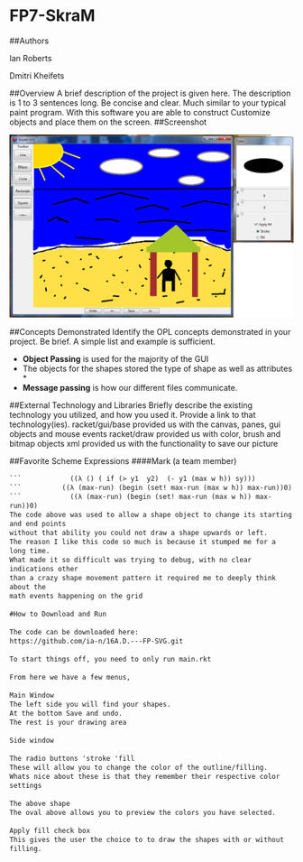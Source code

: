 # FP7-SkraM
##Authors

Ian Roberts

Dmitri Kheifets

##Overview
A brief description of the project is given here.  The description is 1 to 3 sentences long.  Be concise and clear.
Much similar to your typical paint program. With this software you are able to construct Customize objects and place them on the screen. 
##Screenshot



![screenshot showing application use](oplss.png)

##Concepts Demonstrated
Identify the OPL concepts demonstrated in your project. Be brief. A simple list and example is sufficient. 
* **Object Passing** is used for the majority of the GUI 
* The objects for the shapes stored the type of shape as well as attributes *
* **Message passing** is how our different files communicate.

##External Technology and Libraries
Briefly describe the existing technology you utilized, and how you used it. Provide a link to that technology(ies).
racket/gui/base provided us with the canvas, panes, gui objects and  mouse events 
racket/draw provided us with color, brush and bitmap objects
xml provided us with the functionality to save our picture


##Favorite Scheme Expressions
####Mark (a team member)

```    ((λ () ( if (> x1  x2) (- x1 (max w h)) sx)))
```            ((λ () ( if (> y1  y2)  (- y1 (max w h)) sy)))
```          ((λ (max-run) (begin (set! max-run (max w h)) max-run))0)
```            ((λ (max-run) (begin (set! max-run (max w h)) max-run))0)
The code above was used to allow a shape object to change its starting and end points
without that ability you could not draw a shape upwards or left.
The reason I like this code so much is because it stumped me for a long time.
What made it so difficult was trying to debug, with no clear indications other
than a crazy shape movement pattern it required me to deeply think about the
math events happening on the grid

#How to Download and Run

The code can be downloaded here:
https://github.com/ia-n/16A.D.---FP-SVG.git

To start things off, you need to only run main.rkt

From here we have a few menus, 

Main Window
The left side you will find your shapes.
At the bottom Save and undo.
The rest is your drawing area

Side window

The radio buttons 'stroke 'fill
These will allow you to change the color of the outline/filling.
Whats nice about these is that they remember their respective color settings

The above shape
The oval above allows you to preview the colors you have selected.

Apply fill check box
This gives the user the choice to to draw the shapes with or without filling.

